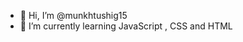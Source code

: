 - 👋 Hi, I’m @munkhtushig15
- 🌱 I’m currently learning JavaScript , CSS and HTML

<!---
munkhtushig15/munkhtushig15 is a ✨ special ✨ repository because its `README.md` (this file) appears on your GitHub profile.
You can click the Preview link to take a look at your changes.
--->
